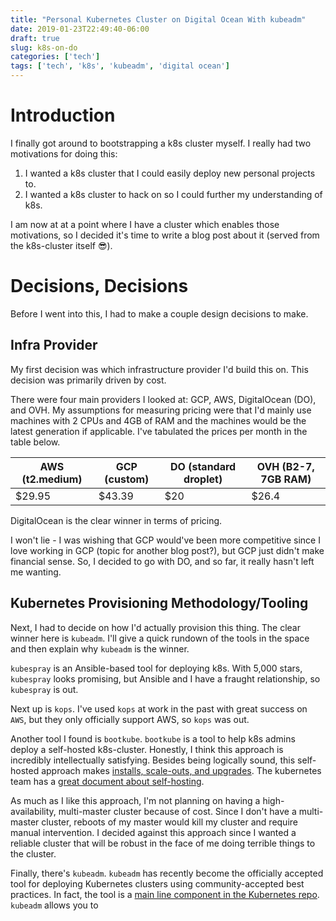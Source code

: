 ```yaml
---
title: "Personal Kubernetes Cluster on Digital Ocean With kubeadm"
date: 2019-01-23T22:49:40-06:00
draft: true
slug: k8s-on-do
categories: ['tech']
tags: ['tech', 'k8s', 'kubeadm', 'digital ocean']
---
```


# Introduction

I finally got around to bootstrapping a k8s cluster myself.
I really had two motivations for doing this:

1. I wanted a k8s cluster that I could easily deploy new personal projects to.
2. I wanted a k8s cluster to hack on so I could further my understanding of k8s.

I am now at at a point where I have a cluster which enables those motivations, so I decided it's time to write a blog post about it (served from the k8s-cluster itself :sunglasses:).

# Decisions, Decisions

Before I went into this, I had to make a couple design decisions to make.

## Infra Provider

My first decision was which infrastructure provider I'd build this on.
This decision was primarily driven by cost.

There were four main providers I looked at: GCP, AWS, DigitalOcean (DO), and OVH.
My assumptions for measuring pricing were that I'd mainly use machines with 2 CPUs and 4GB of RAM and the machines would be the latest generation if applicable.
I've tabulated the prices per month in the table below.

| AWS (t2.medium) | GCP (custom) | DO (standard droplet) | OVH (B2-7, 7GB RAM) |
|-----------------|--------------|-----------------------|---------------------|
| $29.95          | $43.39       | $20                   | $26.4               |



DigitalOcean is the clear winner in terms of pricing.

I won't lie - I was wishing that GCP would've been more competitive since I love working in GCP (topic for another blog post?), but GCP just didn't make financial sense.
So, I decided to go with DO, and so far, it really hasn't left me wanting.

## Kubernetes Provisioning Methodology/Tooling

Next, I had to decide on how I'd actually provision this thing.
The clear winner here is `kubeadm`.
I'll give a quick rundown of the tools in the space and then explain why `kubeadm` is the winner.

`kubespray` is an Ansible-based tool for deploying k8s.
With 5,000 stars, `kubespray` looks promising, but Ansible and I have a fraught relationship, so `kubespray` is out.

Next up is `kops`.
I've used `kops` at work in the past with great success on `AWS`, but they only officially support AWS, so `kops` was out.

Another tool I found is `bootkube`.
`bootkube` is a tool to help k8s admins deploy a self-hosted k8s-cluster.
Honestly, I think this approach is incredibly intellectually satisfying.
Besides being logically sound, this self-hosted approach makes [installs, scale-outs, and upgrades](https://coreos.com/blog/self-hosted-kubernetes.html).
The kubernetes team has a [great document about self-hosting](https://github.com/kubernetes/community/blob/master/contributors/design-proposals/cluster-lifecycle/self-hosted-kubernetes.md).

As much as I like this approach, I'm not planning on having a high-availability, multi-master cluster because of cost.
Since I don't have a multi-master cluster, reboots of my master would kill my cluster and require manual intervention.
I decided against this approach since I wanted a reliable cluster that will be robust in the face of me doing terrible things to the cluster.

Finally, there's `kubeadm`.
`kubeadm` has recently become the officially accepted tool for deploying Kubernetes clusters using community-accepted best practices.
In fact, the tool is a [main line component in the Kubernetes repo](https://github.com/kubernetes/kubernetes/tree/master/cmd/kubeadm).
`kubeadm` allows you to


